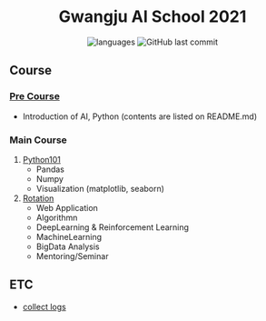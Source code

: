 <h1 align="center">Gwangju AI School 2021</h1>

<p align = "center">
<img alt="languages" src ="https://img.shields.io/github/languages/top/4923/GwangjuAI2?color=blue&style=for-the-badge&logo=appveyor">
<img alt="GitHub last commit" src="https://img.shields.io/github/last-commit/4923/GwangjuAI2?color=blue&style=for-the-badge&logo=appveyor">
</p>

## Course
### [Pre Course](https://github.com/4923/GwangjuAI2/tree/master/precourse)
- Introduction of AI, Python (contents are listed on README.md)

### Main Course
1. [Python101](https://github.com/4923/GwangjuAI2/tree/master/01_Python101/README.md)
    - Pandas
    - Numpy
    - Visualization (matplotlib, seaborn)
2. [Rotation]((https://github.com/4923/GwangjuAI2/tree/master/01_Python101/README.md))
    - Web Application
    - Algorithmn
    - DeepLearning & Reinforcement Learning
    - MachineLearning
    - BigData Analysis
    - Mentoring/Seminar

## ETC
- [collect logs](https://github.com/4923/GwangjuAI2/tree/master/_logs)